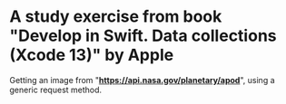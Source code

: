 # A study exercise from book "Develop in Swift. Data collections (Xcode 13)" by Apple

Getting an image from "**https://api.nasa.gov/planetary/apod**", using a generic request method.
